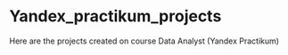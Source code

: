 # Yandex_practikum_projects
Here are the projects created on course Data Analyst (Yandex Practikum)
